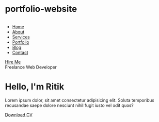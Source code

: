 # portfolio-website
<!DOCTYPE html>
<html lang="en">

<head>
    <meta charset="UTF-8">
    <meta http-equiv="X-UA-Compatible" content="IE=edge">
    <meta name="viewport" content="width=device-width, initial-scale=1.0">
    <title>Ritik Jangra</title>
    <!-- CSS Link  -->
    <link rel="stylesheet" href="style.css">
</head>

<body>
    <div class="hero">
        <nav>
            <img src="/project4/img/logo.png" alt="" class="logo">
            <ul>
                <li><a href="#">Home</a></li>
                <li><a href="#">About</a></li>
                <li><a href="#">Services</a></li>
                <li><a href="#">Portfolio</a></li>
                <li><a href="#">Blog</a></li>
                <li><a href="#">Contact</a></li>
            </ul>
            <a href="#" class="btn">Hire Me</a>
        </nav>
        <div class="content">
            <span class="title">Freelance Web Developer</span>
            <h1>Hello, I'm <span>Ritik</span></h1>
            <p>Lorem ipsum dolor, sit amet consectetur adipisicing elit. Soluta temporibus recusandae saepe dolore nesciunt nihil fugit iusto vel odit quos?</p>
            <a href="#" class="btn">Download CV</a>
        </div>
    </div>
</body>

</html>
